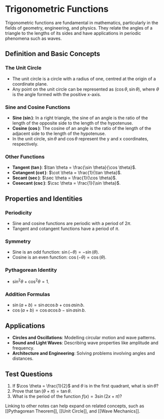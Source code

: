 # Trigonometric Functions

Trigonometric functions are fundamental in mathematics, particularly in the fields of geometry, engineering, and physics. They relate the angles of a triangle to the lengths of its sides and have applications in periodic phenomena such as waves.

## Definition and Basic Concepts

### The Unit Circle
- The unit circle is a circle with a radius of one, centred at the origin of a coordinate plane.
- Any point on the unit circle can be represented as $(\cos \theta, \sin \theta)$, where $\theta$ is the angle formed with the positive x-axis.

### Sine and Cosine Functions
- **Sine ($\sin$)**: In a right triangle, the sine of an angle is the ratio of the length of the opposite side to the length of the hypotenuse.
- **Cosine ($\cos$)**: The cosine of an angle is the ratio of the length of the adjacent side to the length of the hypotenuse.
- In the unit circle, $\sin \theta$ and $\cos \theta$ represent the y and x coordinates, respectively.

### Other Functions
- **Tangent ($\tan$)**: $\tan \theta = \frac{\sin \theta}{\cos \theta}$.
- **Cotangent ($\cot$)**: $\cot \theta = \frac{1}{\tan \theta}$.
- **Secant ($\sec$)**: $\sec \theta = \frac{1}{\cos \theta}$.
- **Cosecant ($\csc$)**: $\csc \theta = \frac{1}{\sin \theta}$.

## Properties and Identities

### Periodicity
- Sine and cosine functions are periodic with a period of $2\pi$.
- Tangent and cotangent functions have a period of $\pi$.

### Symmetry
- Sine is an odd function: $\sin(-\theta) = -\sin(\theta)$.
- Cosine is an even function: $\cos(-\theta) = \cos(\theta)$.

### Pythagorean Identity
- $\sin^2 \theta + \cos^2 \theta = 1$.

### Addition Formulas
- $\sin(a + b) = \sin a \cos b + \cos a \sin b$.
- $\cos(a + b) = \cos a \cos b - \sin a \sin b$.

## Applications

- **Circles and Oscillations**: Modelling circular motion and wave patterns.
- **Sound and Light Waves**: Describing wave properties like amplitude and frequency.
- **Architecture and Engineering**: Solving problems involving angles and distances.

## Test Questions

1. If $\cos \theta = \frac{1}{2}$ and $\theta$ is in the first quadrant, what is $\sin \theta$?
2. Prove that $\tan(\theta + \pi) = \tan \theta$.
3. What is the period of the function $f(x) = 3 \sin(2x + \pi)$?

Linking to other notes can help expand on related concepts, such as [[Pythagorean Theorem]], [[Unit Circle]], and [[Wave Mechanics]].